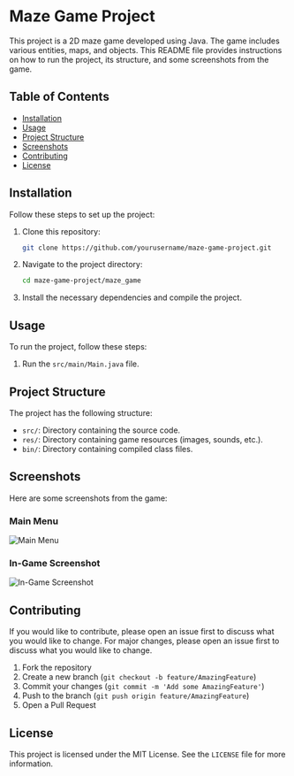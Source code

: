 # Maze Game Project

This project is a 2D maze game developed using Java. The game includes various entities, maps, and objects. This README file provides instructions on how to run the project, its structure, and some screenshots from the game.

## Table of Contents

- [Installation](#installation)
- [Usage](#usage)
- [Project Structure](#project-structure)
- [Screenshots](#screenshots)
- [Contributing](#contributing)
- [License](#license)

## Installation

Follow these steps to set up the project:

1. Clone this repository:
    ```sh
    git clone https://github.com/yourusername/maze-game-project.git
    ```
2. Navigate to the project directory:
    ```sh
    cd maze-game-project/maze_game
    ```
3. Install the necessary dependencies and compile the project.

## Usage

To run the project, follow these steps:

1. Run the `src/main/Main.java` file.

## Project Structure

The project has the following structure:


- `src/`: Directory containing the source code.
- `res/`: Directory containing game resources (images, sounds, etc.).
- `bin/`: Directory containing compiled class files.

## Screenshots

Here are some screenshots from the game:

### Main Menu
![Main Menu](res/repo_files/main_menu.png)
### In-Game Screenshot
![In-Game Screenshot](res/repo_files/in_game.png)

## Contributing

If you would like to contribute, please open an issue first to discuss what you would like to change. For major changes, please open an issue first to discuss what you would like to change.

1. Fork the repository
2. Create a new branch (`git checkout -b feature/AmazingFeature`)
3. Commit your changes (`git commit -m 'Add some AmazingFeature'`)
4. Push to the branch (`git push origin feature/AmazingFeature`)
5. Open a Pull Request

## License

This project is licensed under the MIT License. See the `LICENSE` file for more information.

